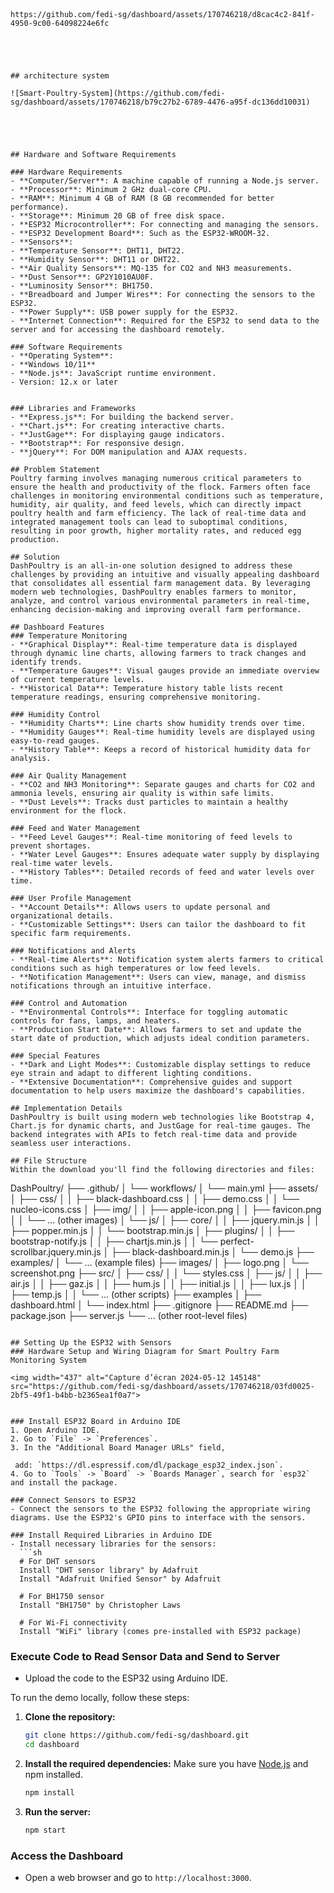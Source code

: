 
   ```



https://github.com/fedi-sg/dashboard/assets/170746218/d8cac4c2-841f-4950-9c00-64098224e6fc





## architecture system 

![Smart-Poultry-System](https://github.com/fedi-sg/dashboard/assets/170746218/b79c27b2-6789-4476-a95f-dc136dd10031)





## Hardware and Software Requirements

### Hardware Requirements
- **Computer/Server**: A machine capable of running a Node.js server.
  - **Processor**: Minimum 2 GHz dual-core CPU.
  - **RAM**: Minimum 4 GB of RAM (8 GB recommended for better performance).
  - **Storage**: Minimum 20 GB of free disk space.
- **ESP32 Microcontroller**: For connecting and managing the sensors.
  - **ESP32 Development Board**: Such as the ESP32-WROOM-32.
- **Sensors**:
  - **Temperature Sensor**: DHT11, DHT22.
  - **Humidity Sensor**: DHT11 or DHT22.
  - **Air Quality Sensors**: MQ-135 for CO2 and NH3 measurements.
  - **Dust Sensor**: GP2Y1010AU0F.
  - **Luminosity Sensor**: BH1750.
- **Breadboard and Jumper Wires**: For connecting the sensors to the ESP32.
- **Power Supply**: USB power supply for the ESP32.
- **Internet Connection**: Required for the ESP32 to send data to the server and for accessing the dashboard remotely.

### Software Requirements
- **Operating System**:
  - **Windows 10/11**
- **Node.js**: JavaScript runtime environment.
  - Version: 12.x or later


### Libraries and Frameworks
- **Express.js**: For building the backend server.
- **Chart.js**: For creating interactive charts.
- **JustGage**: For displaying gauge indicators.
- **Bootstrap**: For responsive design.
- **jQuery**: For DOM manipulation and AJAX requests.

## Problem Statement
Poultry farming involves managing numerous critical parameters to ensure the health and productivity of the flock. Farmers often face challenges in monitoring environmental conditions such as temperature, humidity, air quality, and feed levels, which can directly impact poultry health and farm efficiency. The lack of real-time data and integrated management tools can lead to suboptimal conditions, resulting in poor growth, higher mortality rates, and reduced egg production.

## Solution
DashPoultry is an all-in-one solution designed to address these challenges by providing an intuitive and visually appealing dashboard that consolidates all essential farm management data. By leveraging modern web technologies, DashPoultry enables farmers to monitor, analyze, and control various environmental parameters in real-time, enhancing decision-making and improving overall farm performance.

## Dashboard Features
### Temperature Monitoring
- **Graphical Display**: Real-time temperature data is displayed through dynamic line charts, allowing farmers to track changes and identify trends.
- **Temperature Gauges**: Visual gauges provide an immediate overview of current temperature levels.
- **Historical Data**: Temperature history table lists recent temperature readings, ensuring comprehensive monitoring.

### Humidity Control
- **Humidity Charts**: Line charts show humidity trends over time.
- **Humidity Gauges**: Real-time humidity levels are displayed using easy-to-read gauges.
- **History Table**: Keeps a record of historical humidity data for analysis.

### Air Quality Management
- **CO2 and NH3 Monitoring**: Separate gauges and charts for CO2 and ammonia levels, ensuring air quality is within safe limits.
- **Dust Levels**: Tracks dust particles to maintain a healthy environment for the flock.

### Feed and Water Management
- **Feed Level Gauges**: Real-time monitoring of feed levels to prevent shortages.
- **Water Level Gauges**: Ensures adequate water supply by displaying real-time water levels.
- **History Tables**: Detailed records of feed and water levels over time.

### User Profile Management
- **Account Details**: Allows users to update personal and organizational details.
- **Customizable Settings**: Users can tailor the dashboard to fit specific farm requirements.

### Notifications and Alerts
- **Real-time Alerts**: Notification system alerts farmers to critical conditions such as high temperatures or low feed levels.
- **Notification Management**: Users can view, manage, and dismiss notifications through an intuitive interface.

### Control and Automation
- **Environmental Controls**: Interface for toggling automatic controls for fans, lamps, and heaters.
- **Production Start Date**: Allows farmers to set and update the start date of production, which adjusts ideal condition parameters.

### Special Features
- **Dark and Light Modes**: Customizable display settings to reduce eye strain and adapt to different lighting conditions.
- **Extensive Documentation**: Comprehensive guides and support documentation to help users maximize the dashboard's capabilities.

## Implementation Details
DashPoultry is built using modern web technologies like Bootstrap 4, Chart.js for dynamic charts, and JustGage for real-time gauges. The backend integrates with APIs to fetch real-time data and provide seamless user interactions.

## File Structure
Within the download you'll find the following directories and files:

```
DashPoultry/
├── .github/
│   └── workflows/
│       └── main.yml
├── assets/
│   ├── css/
│   │   ├── black-dashboard.css
│   │   ├── demo.css
│   │   └── nucleo-icons.css
│   ├── img/
│   │   ├── apple-icon.png
│   │   ├── favicon.png
│   │   └── ... (other images)
│   └── js/
│       ├── core/
│       │   ├── jquery.min.js
│       │   ├── popper.min.js
│       │   └── bootstrap.min.js
│       ├── plugins/
│       │   ├── bootstrap-notify.js
│       │   ├── chartjs.min.js
│       │   └── perfect-scrollbar.jquery.min.js
│       ├── black-dashboard.min.js
│       └── demo.js
├── examples/
│   └── ... (example files)
├── images/
│   ├── logo.png
│   └── screenshot.png
├── src/
│   ├── css/
│   │   └── styles.css
│   ├── js/
│   │   ├── air.js
│   │   ├── gaz.js
│   │   ├── hum.js
│   │   ├── initial.js
│   │   ├── lux.js
│   │   ├── temp.js
│   │   └── ... (other scripts)
├── examples
│   ├── dashboard.html
│   └── index.html
├── .gitignore
├── README.md
├── package.json
├── server.js
└── ... (other root-level files)
```

## Setting Up the ESP32 with Sensors
### Hardware Setup and Wiring Diagram for Smart Poultry Farm Monitoring System

<img width="437" alt="Capture d’écran 2024-05-12 145148" src="https://github.com/fedi-sg/dashboard/assets/170746218/03fd0025-2bf5-49f1-b4bb-b2365ea1f0a7">


### Install ESP32 Board in Arduino IDE
1. Open Arduino IDE.
2. Go to `File` -> `Preferences`.
3. In the "Additional Board Manager URLs" field,

 add: `https://dl.espressif.com/dl/package_esp32_index.json`.
4. Go to `Tools` -> `Board` -> `Boards Manager`, search for `esp32` and install the package.

### Connect Sensors to ESP32
- Connect the sensors to the ESP32 following the appropriate wiring diagrams. Use the ESP32's GPIO pins to interface with the sensors.

### Install Required Libraries in Arduino IDE
- Install necessary libraries for the sensors:
  ```sh
  # For DHT sensors
  Install "DHT sensor library" by Adafruit
  Install "Adafruit Unified Sensor" by Adafruit

  # For BH1750 sensor
  Install "BH1750" by Christopher Laws

  # For Wi-Fi connectivity
  Install "WiFi" library (comes pre-installed with ESP32 package)
  ```

### Execute Code to Read Sensor Data and Send to Server
- Upload the code to the ESP32 using Arduino IDE.


To run the demo locally, follow these steps:

1. **Clone the repository:**
   ```sh
   git clone https://github.com/fedi-sg/dashboard.git
   cd dashboard

   ```


2. **Install the required dependencies:**
   Make sure you have [Node.js](https://nodejs.org/) and npm installed.
   ```sh
   npm install
   ```

3. **Run the server:**
   ```sh
   npm start
   ```

### Access the Dashboard
- Open a web browser and go to `http://localhost:3000`.

